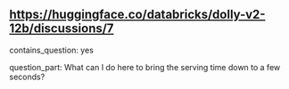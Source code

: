 ## https://huggingface.co/databricks/dolly-v2-12b/discussions/7

contains_question: yes

question_part: What can I do here to bring the serving time down to a few seconds?
